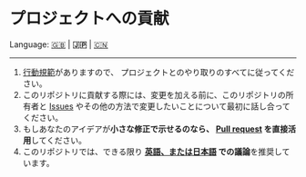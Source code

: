 # プロジェクトへの貢献

Language: [🇬🇧](./CONTRIBUTING.md) | **🇯🇵** | [🇨🇳](./CONTRIBUTING.zh.md)

---

1. [行動規範](./CODE_OF_CONDUCT.ja.md)がありますので、
   プロジェクトとのやり取りのすべてに従ってください。
2. このリポジトリに貢献する際には、変更を加える前に、このリポジトリの所有者と
   [Issues](https://github.com/kurone-kito/vrchat-world-template/issues)
   やその他の方法で変更したいことについて最初に話し合ってください。
3. もしあなたのアイデアが**小さな修正で示せるのなら、
   [Pull request](https://github.com/kurone-kito/vrchat-world-template/pulls)
   を直接活用**してください。
4. このリポジトリでは、できる限り
   **[英語、または日本語](https://translate.google.com/)
   での議論**を推奨しています。
